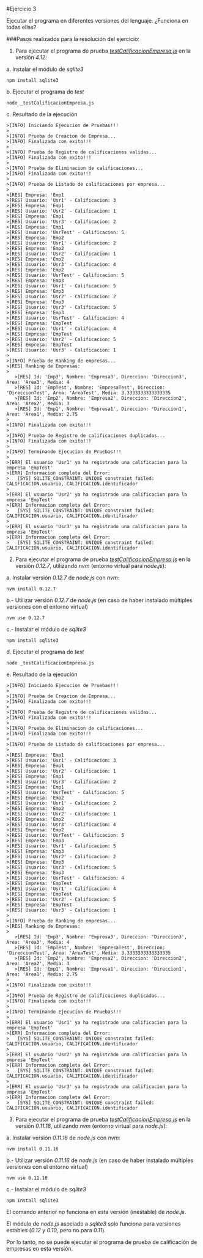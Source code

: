 #Ejercicio 3

Ejecutar el programa en diferentes versiones del lenguaje. ¿Funciona en todas ellas?

###Pasos realizados para la resolución del ejercicio:

1. Para ejecutar el programa de prueba [_testCalificacionEmpresa.js_](https://github.com/jfrancisco4490/calificacionEmpresa/blob/master/src/testCalificacionEmpresa.js) en la versión _4.12_:

 a. Instalar el módulo de _sqlite3_
 
 `npm install sqlite3`
 
 b. Ejecutar el programa de _test_
 
 `node _testCalificacionEmpresa.js`
 
 c. Resultado de la ejecución

```
>[INFO] Iniciando Ejecucion de Pruebas!!!
>
>[INFO] Prueba de Creacion de Empresa...
>[INFO] Finalizada con exito!!!
>
>[INFO] Prueba de Registro de calificaciones validas...
>[INFO] Finalizada con exito!!!
>
>[INFO] Prueba de Eliminacion de calificaciones...
>[INFO] Finalizada con exito!!!
>
>[INFO] Prueba de Listado de calificaciones por empresa...
>
>[RES] Empresa: 'Emp1
>[RES] Usuario: 'Usr1' - Calificacion: 3
>[RES] Empresa: 'Emp1
>[RES] Usuario: 'Usr2' - Calificacion: 1
>[RES] Empresa: 'Emp1
>[RES] Usuario: 'Usr3' - Calificacion: 2
>[RES] Empresa: 'Emp1
>[RES] Usuario: 'UsrTest' - Calificacion: 5
>[RES] Empresa: 'Emp2
>[RES] Usuario: 'Usr1' - Calificacion: 2
>[RES] Empresa: 'Emp2
>[RES] Usuario: 'Usr2' - Calificacion: 1
>[RES] Empresa: 'Emp2
>[RES] Usuario: 'Usr3' - Calificacion: 4
>[RES] Empresa: 'Emp2
>[RES] Usuario: 'UsrTest' - Calificacion: 5
>[RES] Empresa: 'Emp3
>[RES] Usuario: 'Usr1' - Calificacion: 5
>[RES] Empresa: 'Emp3
>[RES] Usuario: 'Usr2' - Calificacion: 2
>[RES] Empresa: 'Emp3
>[RES] Usuario: 'Usr3' - Calificacion: 5
>[RES] Empresa: 'Emp3
>[RES] Usuario: 'UsrTest' - Calificacion: 4
>[RES] Empresa: 'EmpTest
>[RES] Usuario: 'Usr1' - Calificacion: 4
>[RES] Empresa: 'EmpTest
>[RES] Usuario: 'Usr2' - Calificacion: 5
>[RES] Empresa: 'EmpTest
>[RES] Usuario: 'Usr3' - Calificacion: 1
>
>[INFO] Prueba de Ranking de empresas...
>[RES] Ranking de Empresas: 
>
   >[RES] Id: 'Emp3', Nombre: 'Empresa3', Direccion: 'Direccion3', Area: 'Area3', Media: 4
   >[RES] Id: 'EmpTest', Nombre: 'EmpresaTest', Direccion: 'DireccionTest', Area: 'AreaTest', Media: 3.3333333333333335
   >[RES] Id: 'Emp2', Nombre: 'Empresa2', Direccion: 'Direccion2', Area: 'Area2', Media: 3
   >[RES] Id: 'Emp1', Nombre: 'Empresa1', Direccion: 'Direccion1', Area: 'Area1', Media: 2.75
>     
>[INFO] Finalizada con exito!!!
>
>[INFO] Prueba de Registro de calificaciones duplicadas...
>[INFO] Finalizada con exito!!!
>
>[INFO] Terminando Ejecucion de Pruebas!!!
>
>[ERR] El usuario 'Usr1' ya ha registrado una calificacion para la empresa 'EmpTest'
>[ERR] Informacion completa del Error:
>   [SYS] SQLITE_CONSTRAINT: UNIQUE constraint failed: CALIFICACION.usuario, CALIFICACION.identificador
>
>[ERR] El usuario 'Usr2' ya ha registrado una calificacion para la empresa 'EmpTest'
>[ERR] Informacion completa del Error:
>   [SYS] SQLITE_CONSTRAINT: UNIQUE constraint failed: CALIFICACION.usuario, CALIFICACION.identificador
>
>[ERR] El usuario 'Usr3' ya ha registrado una calificacion para la empresa 'EmpTest'
>[ERR] Informacion completa del Error:
>   [SYS] SQLITE_CONSTRAINT: UNIQUE constraint failed: CALIFICACION.usuario, CALIFICACION.identificador
```

2. Para ejecutar el programa de prueba [_testCalificacionEmpresa.js_](https://github.com/jfrancisco4490/calificacionEmpresa/blob/master/src/testCalificacionEmpresa.js) en la versión _0.12.7_, utilizando _nvm_ (entorno virtual para _node.js_):

 a. Instalar versión _0.12.7_ de _node.js_ con _nvm_:
 
 `nvm install 0.12.7`
 
 b.- Utilizar versión _0.12.7_ de _node.js_ (en caso de haber instalado múltiples versiones con el entorno virtual)
 
 `nvm use 0.12.7`
 
 c.- Instalar el módulo de _sqlite3_
 
 `npm install sqlite3`
 
 d. Ejecutar el programa de _test_
 
 `node _testCalificacionEmpresa.js`
 
 e. Resultado de la ejecución

```
>[INFO] Iniciando Ejecucion de Pruebas!!!
>
>[INFO] Prueba de Creacion de Empresa...
>[INFO] Finalizada con exito!!!
>
>[INFO] Prueba de Registro de calificaciones validas...
>[INFO] Finalizada con exito!!!
>
>[INFO] Prueba de Eliminacion de calificaciones...
>[INFO] Finalizada con exito!!!
>
>[INFO] Prueba de Listado de calificaciones por empresa...
>
>[RES] Empresa: 'Emp1
>[RES] Usuario: 'Usr1' - Calificacion: 3
>[RES] Empresa: 'Emp1
>[RES] Usuario: 'Usr2' - Calificacion: 1
>[RES] Empresa: 'Emp1
>[RES] Usuario: 'Usr3' - Calificacion: 2
>[RES] Empresa: 'Emp1
>[RES] Usuario: 'UsrTest' - Calificacion: 5
>[RES] Empresa: 'Emp2
>[RES] Usuario: 'Usr1' - Calificacion: 2
>[RES] Empresa: 'Emp2
>[RES] Usuario: 'Usr2' - Calificacion: 1
>[RES] Empresa: 'Emp2
>[RES] Usuario: 'Usr3' - Calificacion: 4
>[RES] Empresa: 'Emp2
>[RES] Usuario: 'UsrTest' - Calificacion: 5
>[RES] Empresa: 'Emp3
>[RES] Usuario: 'Usr1' - Calificacion: 5
>[RES] Empresa: 'Emp3
>[RES] Usuario: 'Usr2' - Calificacion: 2
>[RES] Empresa: 'Emp3
>[RES] Usuario: 'Usr3' - Calificacion: 5
>[RES] Empresa: 'Emp3
>[RES] Usuario: 'UsrTest' - Calificacion: 4
>[RES] Empresa: 'EmpTest
>[RES] Usuario: 'Usr1' - Calificacion: 4
>[RES] Empresa: 'EmpTest
>[RES] Usuario: 'Usr2' - Calificacion: 5
>[RES] Empresa: 'EmpTest
>[RES] Usuario: 'Usr3' - Calificacion: 1
>
>[INFO] Prueba de Ranking de empresas...
>[RES] Ranking de Empresas: 
>
   >[RES] Id: 'Emp3', Nombre: 'Empresa3', Direccion: 'Direccion3', Area: 'Area3', Media: 4
   >[RES] Id: 'EmpTest', Nombre: 'EmpresaTest', Direccion: 'DireccionTest', Area: 'AreaTest', Media: 3.3333333333333335
   >[RES] Id: 'Emp2', Nombre: 'Empresa2', Direccion: 'Direccion2', Area: 'Area2', Media: 3
   >[RES] Id: 'Emp1', Nombre: 'Empresa1', Direccion: 'Direccion1', Area: 'Area1', Media: 2.75
>     
>[INFO] Finalizada con exito!!!
>
>[INFO] Prueba de Registro de calificaciones duplicadas...
>[INFO] Finalizada con exito!!!
>
>[INFO] Terminando Ejecucion de Pruebas!!!
>
>[ERR] El usuario 'Usr1' ya ha registrado una calificacion para la empresa 'EmpTest'
>[ERR] Informacion completa del Error:
>   [SYS] SQLITE_CONSTRAINT: UNIQUE constraint failed: CALIFICACION.usuario, CALIFICACION.identificador
>
>[ERR] El usuario 'Usr2' ya ha registrado una calificacion para la empresa 'EmpTest'
>[ERR] Informacion completa del Error:
>   [SYS] SQLITE_CONSTRAINT: UNIQUE constraint failed: CALIFICACION.usuario, CALIFICACION.identificador
>
>[ERR] El usuario 'Usr3' ya ha registrado una calificacion para la empresa 'EmpTest'
>[ERR] Informacion completa del Error:
>   [SYS] SQLITE_CONSTRAINT: UNIQUE constraint failed: CALIFICACION.usuario, CALIFICACION.identificador
```
 
3. Para ejecutar el programa de prueba [_testCalificacionEmpresa.js_](https://github.com/jfrancisco4490/calificacionEmpresa/blob/master/src/testCalificacionEmpresa.js) en la versión _0.11.16_, utilizando _nvm_ (entorno virtual para _node.js_):

 a. Instalar versión _0.11.16_ de _node.js_ con _nvm_:
 
 `nvm install 0.11.16`
 
 b.- Utilizar versión _0.11.16_ de _node.js_ (en caso de haber instalado múltiples versiones con el entorno virtual)
 
 `nvm use 0.11.16`
 
 c.- Instalar el módulo de _sqlite3_
 
 `npm install sqlite3`
 
 El comando anterior no funciona en esta versión (inestable) de _node.js_.
 
 El módulo de _node.js_ asociado a _sqlite3_ solo funciona para versiones estables (_0.12_ y _0.10_, pero no para _0.11_).

 Por lo tanto, no se puede ejecutar el programa de prueba de calificación de empresas en esta versión.